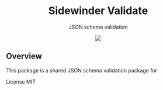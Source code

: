 <div align='center'>

<h1>Sidewinder Validate</h1>

<p>JSON schema validation</p>

[<img src="https://img.shields.io/npm/v/@sidewinder/mongo?label=%40sidewinder%2Fmongo">](https://www.npmjs.com/package/@sidewinder/mongo)

</div>

## Overview

This package is a shared JSON schema validation package for 

License MIT
